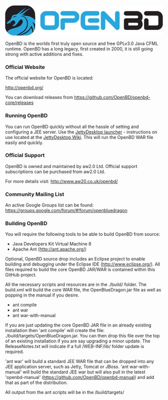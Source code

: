 <p align="center">
  <img src="openBD_logo_788x150px.png">
</p>

OpenBD is the worlds first truly open source and free GPLv3.0 Java CFML runtime.   OpenBD has a long legacy, first created in 2000, it is still going strong with active additions and fixes.

### Official Website

The official website for OpenBD is located:

http://openbd.org/

You can download releases from https://github.com/OpenBD/openbd-core/releases

### Running OpenBD

You can run OpenBD quickly without all the hassle of setting and configuring a JEE server.   Use the [JettyDesktop launcher](https://github.com/aw20/jettydesktop) - instructions on use located at the [JettyDesktop Wiki](https://github.com/aw20/jettydesktop/wiki).   This will run the OpenBD WAR file easily and quickly.

### Official Support 

OpenBD is owned and maintained by aw2.0 Ltd.  Official support subscriptions can be purchased from aw2.0 Ltd. 

For more details visit: http://www.aw20.co.uk/openbd/

### Community Mailing List

An active Google Groups list can be found: https://groups.google.com/forum/#!forum/openbluedragon

### Building OpenBD

You will require the following tools to be able to build OpenBD from source:

* Java Developers Kit Virtual Machine 8
* Apache Ant (http://ant.apache.org/)

Optional, OpenBD source drop includes an Eclipse project to enable building and debugging under the Eclipse IDE (http://www.eclipse.org/).   All files required to build the core OpenBD JAR/WAR is contained within this GitHub project.

All the necessary scripts and resources are in the ./build/ folder.   The build.xml will build the core WAR file, the OpenBlueDragon.jar file as well as popping in the manual if you desire.

* ant compile
* ant war
* ant war-with-manual

If you are just updating the core OpenBD JAR file in an already existing installation then 'ant compile' will create the file: ./build/targets/OpenBlueDragon.jar.   You can then drop this file over the top of an existing installation if you are say upgrading a minor update.  The ReleaseNotes.txt will indicate if a full /WEB-INF/lib/ folder update is required.

'ant war' will build a standard JEE WAR file that can be dropped into any JEE application server, such as Jetty, Tomcat or JBoss.  'ant war-with-manual' will build the standard JEE war but will also pull in the latest 'openbd-manual' (https://github.com/OpenBD/openbd-manual) and add that as part of the distribution.

All output from the ant scripts will be in the /build/targets/
